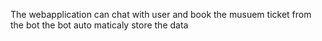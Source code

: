 The webapplication can chat with user and book the musuem ticket from the bot 
the bot auto maticaly store the data
